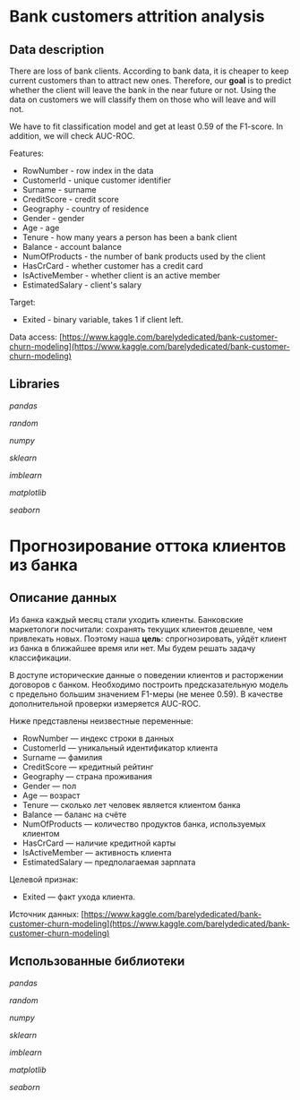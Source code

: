 # Bank customers attrition analysis 

## Data description

There are loss of bank clients. According to bank data, it is cheaper to keep current customers than to attract new ones. Therefore, our **goal** is to predict whether the client will leave the bank in the near future or not. Using the data on customers we will classify them on those who will leave and will not.

We have to fit classification model and get at least 0.59 of the F1-score. In addition, we will check AUC-ROC.

Features:

* RowNumber - row index in the data
* CustomerId - unique customer identifier
* Surname - surname
* CreditScore - credit score
* Geography - country of residence
* Gender - gender
* Age - age
* Tenure - how many years a person has been a bank client
* Balance - account balance
* NumOfProducts - the number of bank products used by the client
* HasCrCard - whether customer has a credit card
* IsActiveMember - whether client is an active member
* EstimatedSalary - client's salary

Target:

* Exited - binary variable, takes 1 if client left.

Data access: [https://www.kaggle.com/barelydedicated/bank-customer-churn-modeling](https://www.kaggle.com/barelydedicated/bank-customer-churn-modeling)

## Libraries

*pandas*

*random*

*numpy*

*sklearn*

*imblearn*

*matplotlib*

*seaborn*

# Прогнозирование оттока клиентов из банка

## Описание данных

Из банка каждый месяц стали уходить клиенты. Банковские маркетологи посчитали: сохранять текущих клиентов дешевле, чем привлекать новых. Поэтому наша **цель**: спрогнозировать, уйдёт клиент из банка в ближайшее время или нет. Мы будем решать задачу классификации.

В доступе исторические данные о поведении клиентов и расторжении договоров с банком. Необходимо построить предсказательную модель с предельно большим значением F1-меры (не менее 0.59). В качестве дополнительной проверки измеряется AUC-ROC. 

Ниже представлены неизвестные переменные:

* RowNumber — индекс строки в данных
* CustomerId — уникальный идентификатор клиента
* Surname — фамилия
* CreditScore — кредитный рейтинг
* Geography — страна проживания
* Gender — пол
* Age — возраст
* Tenure — сколько лет человек является клиентом банка
* Balance — баланс на счёте
* NumOfProducts — количество продуктов банка, используемых клиентом
* HasCrCard — наличие кредитной карты
* IsActiveMember — активность клиента
* EstimatedSalary — предполагаемая зарплата

Целевой признак:

* Exited — факт ухода клиента.

Источник данных: [https://www.kaggle.com/barelydedicated/bank-customer-churn-modeling](https://www.kaggle.com/barelydedicated/bank-customer-churn-modeling)

## Использованные библиотеки

*pandas*

*random*

*numpy*

*sklearn*

*imblearn*

*matplotlib*

*seaborn*